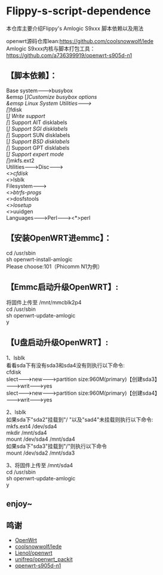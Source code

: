 # Flippy-s-script-dependence
本仓库主要介绍Flippy's Amlogic S9xxx 脚本依赖以及用法

openwrt源码仓库lean:https://github.com/coolsnowwolf/lede  
Amlogic S9xxx内核与脚本打包工具：https://github.com/a736399919/openwrt-s905d-n1  

## 【脚本依赖】：

Base system--->busybox  
&emsp                      [*]Customize busybox options  
&emsp                          Linux System Utilities--->  
                          [*]fdisk  
                          [*]  Write support  
                          [*]    Support AIT disklabels  
                          [*]    Support SGI disklabels  
                          [*]    Support SUN disklabels  
                          [*]    Support BSD disklabels  
                          [*]    Support GPT disklabels  
                          [*]    Support expert mode  
                          [*]mkfs.ext2  
Utilities--->Disc--->  
                        <*>cfdisk  
                        <*>lsblk  
                  Filesystem--->  
                        <*>btrfs-progs  
                        <*>dosfstools         
                  <*>losetup  
                  <*>uuidgen  
Languages--->Perl---><*>perl  

## 【安装OpenWRT进emmc】：

cd /usr/sbin  
sh openwrt-install-amlogic  
Please choose:101（Phicomm N1为例）  

## 【Emmc启动升级OpenWRT】:

将固件上传至 /mnt/mmcblk2p4  
cd /usr/sbin  
sh openwrt-update-amlogic  
y  

## 【U盘启动升级OpenWRT】:

1、lsblk  
   看看sda下有没有sda3和sda4没有则执行以下命令:  
   cfdisk  
      slect--->new--->partition size:960M(primary)【创建sda3】  
             --->writ--->yes  
      slect--->new--->partition size:960M(primary)【创建sda4】  
             --->writ--->yes  
             
 2、lsblk  
   如果sda下"sda2"挂载到"/ "以及"sad4"未挂载则执行以下命令:  
      mkfs.ext4 /dev/sda4  
      mkdir /mnt/sda4  
      mount /dev/sda4 /mnt/sda4  
   如果sda下"sda3"挂载到"/"则执行以下命令  
      mount /dev/sda2 /mnt/sda3  
      
3、将固件上传至 /mnt/sda4  
   cd /usr/sbin  
   sh openwrt-update-amlogic  
   y  
   
## enjoy~
 
## 鸣谢

- [OpenWrt](https://github.com/openwrt/openwrt)
- [coolsnowwolf/lede](https://github.com/coolsnowwolf/lede)
- [Lienol/openwrt](https://github.com/Lienol/openwrt)
- [unifreq/openwrt_packit](https://github.com/unifreq/openwrt_packit)
- [openwrt-s905d-n1](https://github.com/a736399919/openwrt-s905d-n1)
